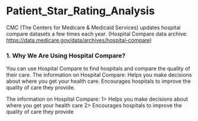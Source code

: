 # Patient_Star_Rating_Analysis
CMC (The Centers for Medicare & Medicaid Services) updates hospital compare datasets a few times each year.
(Hospital Compare data archive: https://data.medicare.gov/data/archives/hospital-compare)

### 1. Why We Are Using Hospital Compare?
You can use Hospital Compare to find hospitals and compare the quality of their care. The information on Hospital Compare: Helps you make decisions about where you get your health care. Encourages hospitals to improve the quality of care they provide.

The information on Hospital Compare:
1> Helps you make decisions about where you get your health care
2> Encourages hospitals to improve the quality of care they provide 
